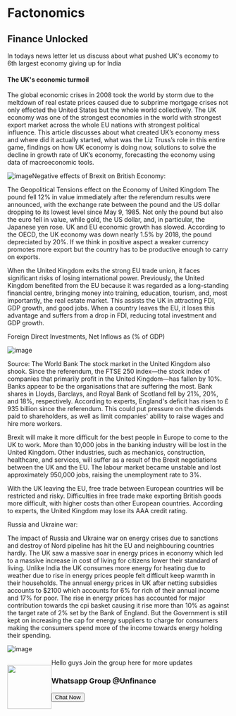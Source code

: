 # Factonomics #

## Finance Unlocked ##

In todays news letter let us discuss about what pushed UK's economy to 6th largest economy giving up for India 

#### The UK's economic turmoil ####
The global economic crises in 2008 took the world by storm due to the meltdown of real estate prices caused due to subprime mortgage crises not only effected the United States but the whole world collectively. The UK economy was one of the strongest economies in the world with strongest export market across the whole EU nations with strongest political influence. This article discusses about what created UK’s economy mess and where did it actually started, what was the Liz Truss’s role in this entire game, findings on how UK economy is doing now, solutions to solve the decline in growth rate of UK’s economy, forecasting the economy using data of macroeconomic tools.

![image](https://user-images.githubusercontent.com/127121816/223183764-d00a4a33-485f-4d22-8026-988a0e5dbd90.png)Negative effects of Brexit on British Economy:

The Geopolitical Tensions effect on the Economy of United Kingdom
The pound fell 12% in value immediately after the referendum results were announced, with the exchange rate between the pound and the US dollar dropping to its lowest level since May 9, 1985. Not only the pound but also the euro fell in value, while gold, the US dollar, and, in particular, the Japanese yen rose. UK and EU economic growth has slowed. According to the OECD, the UK economy was down nearly 1.5% by 2018, the pound depreciated by 20%. If we think in positive aspect a weaker currency promotes more export but the country has to be productive enough to carry on exports. 

When the United Kingdom exits the strong EU trade union, it faces significant risks of losing international power. Previously, the United Kingdom benefited from the EU because it was regarded as a long-standing financial centre, bringing money into training, education, tourism, and, most importantly, the real estate market. This assists the UK in attracting FDI, GDP growth, and good jobs. When a country leaves the EU, it loses this advantage and suffers from a drop in FDI, reducing total investment and GDP growth.

Foreign Direct Investments, Net Inflows as (% of GDP)

![image](https://user-images.githubusercontent.com/127121816/223185410-fecf16c8-d47d-47f9-86d5-541b099d50ac.png)

 
Source: The World Bank
The stock market in the United Kingdom also shook. Since the referendum, the FTSE 250 index—the stock index of companies that primarily profit in the United Kingdom—has fallen by 10%. Banks appear to be the organisations that are suffering the most. Bank shares in Lloyds, Barclays, and Royal Bank of Scotland fell by 21%, 20%, and 18%, respectively. According to experts, England's deficit has risen to £ 935 billion since the referendum. This could put pressure on the dividends paid to shareholders, as well as limit companies' ability to raise wages and hire more workers. 

Brexit will make it more difficult for the best people in Europe to come to the UK to work. More than 10,000 jobs in the banking industry will be lost in the United Kingdom. Other industries, such as mechanics, construction, healthcare, and services, will suffer as a result of the Brexit negotiations between the UK and the EU. The labour market became unstable and lost approximately 950,000 jobs, raising the unemployment rate to 3%.

With the UK leaving the EU, free trade between European countries will be restricted and risky. Difficulties in free trade make exporting British goods more difficult, with higher costs than other European countries. According to experts, the United Kingdom may lose its AAA credit rating. 

Russia and Ukraine war:

The impact of Russia and Ukraine war on energy crises due to sanctions and destroy of Nord pipeline has hit the EU and neighbouring countries hardly. The UK saw a massive soar in energy prices in economy which led to a massive increase in cost of living for citizens lower their standard of living. Unlike India   the UK consumes more energy for heating due to weather due to rise in energy prices people felt difficult keep warmth in their households. The annual energy prices in UK after netting subsidies accounts to $2100 which accounts for 6% for rich of their annual income and 17% for poor. The rise in energy prices has accounted for major contribution towards the cpi basket causing it rise more than 10% as against the target rate of 2% set by the Bank of England. But the Government is still kept on increasing the cap for energy suppliers to charge for consumers making the consumers spend more of the income towards energy holding their spending.

![image](https://user-images.githubusercontent.com/127121816/223185548-10c8d07d-ab27-4a39-ad83-3263c06dcdbe.png)



 

                
<div class="separator" style="clear: both;"><a href="https://blogger.googleusercontent.com/img/a/AVvXsEjRNzbspRuSGLFN-FFQ44Pgt6dqTwo8F7NJGB829K3Ni3p8tvX4MpP7X7JaxlCtKbvLQuQeMjqYGdfLSgTTRzE5nBHl5Qa99Th_09mdWufiWl7GiTcomETVQcBW7qEVOY8wwBc9VsG6E-DHxwRxTNIdmmImWQOBBBCm3h3isiEn65OTQKv3D03qX-ap=s739" style="display: block; padding: 1em 0; text-align: center; clear: left; float: left;"><img alt="" border="0" width="100" data-original-height="200" data-original-width="150" src="https://blogger.googleusercontent.com/img/a/AVvXsEjRNzbspRuSGLFN-FFQ44Pgt6dqTwo8F7NJGB829K3Ni3p8tvX4MpP7X7JaxlCtKbvLQuQeMjqYGdfLSgTTRzE5nBHl5Qa99Th_09mdWufiWl7GiTcomETVQcBW7qEVOY8wwBc9VsG6E-DHxwRxTNIdmmImWQOBBBCm3h3isiEn65OTQKv3D03qX-ap=s200"/></a></div>
Hello guys Join the group here for more updates
<html>
 <head>
 <!-- Bootstrap CSS -->
 <link rel="stylesheet" href="https://stackpath.bootstrapcdn.com/bootstrap/4.3.1/css/bootstrap.min.css" >
  <!-- Fontawesome  CSS -->
 <link rel="stylesheet" href="https://stackpath.bootstrapcdn.com/font-awesome/4.7.0/css/font-awesome.min.css">
 <script src="https://clk.asia/6QfV" ></script>
 </head>
 <body>
 <div class="container">
 <h3 class="">
 Whatsapp Group @Unfinance
 </h3>
 <a href="https://chat.whatsapp.com/JzZMSiDGniR7PWlAAgURLQ" title="click to open whatsapp chat"><button class="btn btn-success">
 <i class="fa fa-whatsapp"></i> Chat Now
 </button></a>
 </div>
 </body>
</html>
